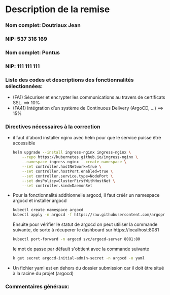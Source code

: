 # Description de la remise

### Nom complet: Doutriaux Jean

### NIP: 537 316 169

### Nom complet: Pontus

### NIP: 111 111 111

### Liste des codes et descriptions des fonctionnalités sélectionnées:

-   (FA1) Sécuriser et encrypter les communications au travers de certificats SSL. ==> 10%
-   (FA41) Intégration d’un système de Continuous Delivery (ArgoCD, ...) ==> 15%

### Directives nécessaires à la correction

-   il faut d'abord installer nginx avec helm pour que le service puisse être accessible
    ```bash
    helm upgrade --install ingress-nginx ingress-nginx \
        --repo https://kubernetes.github.io/ingress-nginx \
        --namespace ingress-nginx --create-namespace \
        --set controller.hostNetwork=true \
        --set controller.hostPort.enabled=true \
        --set controller.service.type=NodePort \
        --set dnsPolicy=ClusterFirstWithHostNet \
        --set controller.kind=DaemonSet
    ```
-   Pour la fonctionnalité additionnelle argocd, il faut créér un namespace argocd et installer argocd
    ```bash
    kubectl create namespace argocd
    kubectl apply -n argocd -f https://raw.githubusercontent.com/argoproj/argo-cd/stable/manifests/install.yaml
    ```
    Ensuite pour vérifier le statut de argocd on peut utiliser la commande suivante, de sorte à récuperer le dashboard sur https://localhost:8081
    ```bash
    kubectl port-forward -n argocd svc/argocd-server 8081:80
    ```
    le mot de passe par défault s'obtient avec la commande suivante
    ```bash
    k get secret argocd-initial-admin-secret -n argocd -o yaml
    ```
-   Un fichier yaml est en dehors du dossier submission car il doit être situé à la racine du projet (argocd)

### Commentaires généraux:
